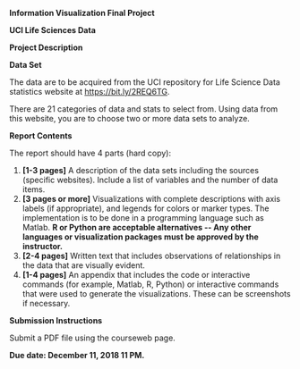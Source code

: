 **Information Visualization Final Project**

**UCI Life Sciences Data** 

 

**Project Description**

 

**Data Set**

 

The data are to be acquired from the UCI repository for Life Science Data  statistics website at <https://bit.ly/2REQ6TG>.

There are 21 categories of data and stats to select from.  Using data from this website, you are to choose two or more data sets to analyze.  

 

**Report Contents**

 

The report should have 4 parts (hard copy):

 

1. **[1-3 pages]** A description of the data sets including the sources (specific websites).  Include a list of variables and the number of data items.
2. **[3 pages or more]** Visualizations with complete descriptions with axis labels (if appropriate), and legends for colors or marker types.  The implementation is to be done in a programming language such as Matlab. **R or Python are acceptable alternatives -- Any other languages or visualization packages must be approved by the instructor.**
3. **[2-4 pages]** Written text that includes observations of relationships in the data that are visually evident.
4. **[1-4 pages]** An appendix that includes the code or interactive commands (for example, Matlab, R, Python) or interactive commands that were used to generate the visualizations.  These can be screenshots if necessary.

 

**Submission Instructions**

Submit a PDF file using the courseweb page. 

**Due date:  December 11, 2018  11 PM.**